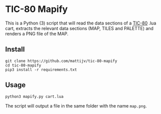 # TIC-80 Mapify

This is a Python (3) script that will read the data sections
of a [TIC-80](https://tic.computer/) .lua cart, extracts the
relevant data sections (MAP, TILES and PALETTE) and renders
a PNG file of the MAP.

## Install

```shell
git clone https://github.com/mattijv/tic-80-mapify
cd tic-80-mapify
pip3 install -r requirements.txt
```

## Usage

```shell
python3 mapify.py cart.lua
```

The script will output a file in the same folder with the name
`map.png`.
